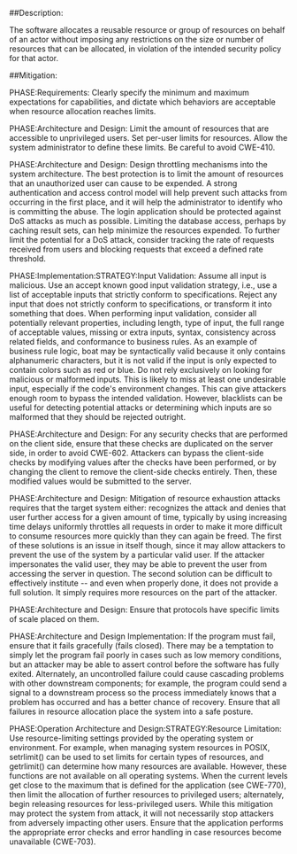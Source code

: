 ##Description:

The software allocates a reusable resource or group of resources on behalf of an actor without imposing any restrictions on the size or number of resources that can be allocated, in violation of the intended security policy for that actor.



##Mitigation:


PHASE:Requirements:
Clearly specify the minimum and maximum expectations for capabilities, and dictate which behaviors are acceptable when resource allocation reaches limits.

PHASE:Architecture and Design:
Limit the amount of resources that are accessible to unprivileged users. Set per-user limits for resources. Allow the system administrator to define these limits. Be careful to avoid CWE-410.

PHASE:Architecture and Design:
Design throttling mechanisms into the system architecture. The best protection is to limit the amount of resources that an unauthorized user can cause to be expended. A strong authentication and access control model will help prevent such attacks from occurring in the first place, and it will help the administrator to identify who is committing the abuse. The login application should be protected against DoS attacks as much as possible. Limiting the database access, perhaps by caching result sets, can help minimize the resources expended. To further limit the potential for a DoS attack, consider tracking the rate of requests received from users and blocking requests that exceed a defined rate threshold.

PHASE:Implementation:STRATEGY:Input Validation:
Assume all input is malicious. Use an accept known good input validation strategy, i.e., use a list of acceptable inputs that strictly conform to specifications. Reject any input that does not strictly conform to specifications, or transform it into something that does. When performing input validation, consider all potentially relevant properties, including length, type of input, the full range of acceptable values, missing or extra inputs, syntax, consistency across related fields, and conformance to business rules. As an example of business rule logic, boat may be syntactically valid because it only contains alphanumeric characters, but it is not valid if the input is only expected to contain colors such as red or blue. Do not rely exclusively on looking for malicious or malformed inputs. This is likely to miss at least one undesirable input, especially if the code's environment changes. This can give attackers enough room to bypass the intended validation. However, blacklists can be useful for detecting potential attacks or determining which inputs are so malformed that they should be rejected outright.

PHASE:Architecture and Design:
For any security checks that are performed on the client side, ensure that these checks are duplicated on the server side, in order to avoid CWE-602. Attackers can bypass the client-side checks by modifying values after the checks have been performed, or by changing the client to remove the client-side checks entirely. Then, these modified values would be submitted to the server.

PHASE:Architecture and Design:
Mitigation of resource exhaustion attacks requires that the target system either: recognizes the attack and denies that user further access for a given amount of time, typically by using increasing time delays uniformly throttles all requests in order to make it more difficult to consume resources more quickly than they can again be freed. The first of these solutions is an issue in itself though, since it may allow attackers to prevent the use of the system by a particular valid user. If the attacker impersonates the valid user, they may be able to prevent the user from accessing the server in question. The second solution can be difficult to effectively institute -- and even when properly done, it does not provide a full solution. It simply requires more resources on the part of the attacker.

PHASE:Architecture and Design:
Ensure that protocols have specific limits of scale placed on them.

PHASE:Architecture and Design Implementation:
If the program must fail, ensure that it fails gracefully (fails closed). There may be a temptation to simply let the program fail poorly in cases such as low memory conditions, but an attacker may be able to assert control before the software has fully exited. Alternately, an uncontrolled failure could cause cascading problems with other downstream components; for example, the program could send a signal to a downstream process so the process immediately knows that a problem has occurred and has a better chance of recovery. Ensure that all failures in resource allocation place the system into a safe posture.

PHASE:Operation Architecture and Design:STRATEGY:Resource Limitation:
Use resource-limiting settings provided by the operating system or environment. For example, when managing system resources in POSIX, setrlimit() can be used to set limits for certain types of resources, and getrlimit() can determine how many resources are available. However, these functions are not available on all operating systems. When the current levels get close to the maximum that is defined for the application (see CWE-770), then limit the allocation of further resources to privileged users; alternately, begin releasing resources for less-privileged users. While this mitigation may protect the system from attack, it will not necessarily stop attackers from adversely impacting other users. Ensure that the application performs the appropriate error checks and error handling in case resources become unavailable (CWE-703).

